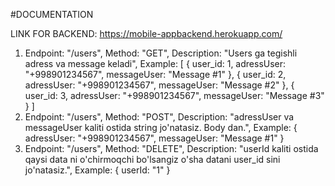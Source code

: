#DOCUMENTATION

LINK FOR BACKEND: https://mobile-appbackend.herokuapp.com/

1.  
    Endpoint: "/users",
    Method: "GET",
    Description: "Users ga tegishli adress va message keladi",
    Example:
    [
        {
            user_id: 1,
            adressUser: "+998901234567",
            messageUser: "Message #1"
        },
        {
            user_id: 2,
            adressUser: "+998901234567",
            messageUser: "Message #2"
        },
        {
            user_id: 3,
            adressUser: "+998901234567",
            messageUser: "Message #3"
        }
    ]
2. 
    Endpoint: "/users",
    Method: "POST",
    Description: "adressUser va messageUser kaliti ostida string jo'natasiz. Body dan.",
    Example:
    {
        adressUser: "+998901234567",
        messageUser: "Message #1"
    }
3. 
    Endpoint: "/users",
    Method: "DELETE",
    Description: "userId kaliti ostida qaysi data ni o'chirmoqchi bo'lsangiz o'sha datani user_id sini jo'natasiz.",
    Example:
    {
        userId: "1"
    }
